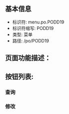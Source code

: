 
## 基本信息

- 标识符: menu.po.PODD19
- 标识符缩写: PODD19
- 类型: 菜单
- 路径: /po/PODD19

## 页面功能描述：





## 按钮列表:


### 查询



### 修改


